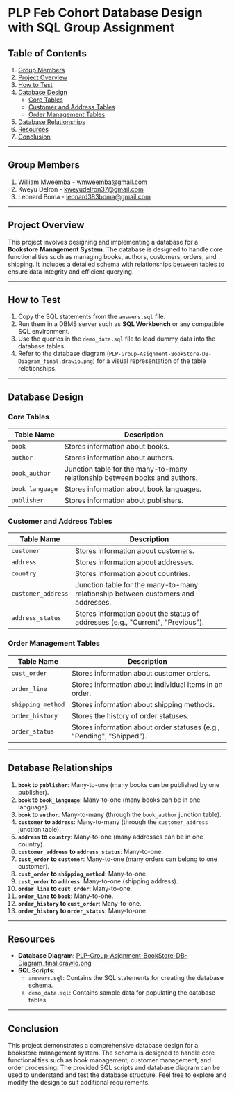 # PLP Feb Cohort Database Design with SQL Group Assignment

## Table of Contents
1. [Group Members](#group-members)
2. [Project Overview](#project-overview)
3. [How to Test](#how-to-test)
4. [Database Design](#database-design)
   - [Core Tables](#core-tables)
   - [Customer and Address Tables](#customer-and-address-tables)
   - [Order Management Tables](#order-management-tables)
5. [Database Relationships](#database-relationships)
6. [Resources](#resources)
7. [Conclusion](#conclusion)

---

## Group Members
1. William Mweemba - wmweemba@gmail.com  
2. Kweyu Delron - kweyudelron37@gmail.com  
3. Leonard Boma - leonard383boma@gmail.com  

---

## Project Overview
This project involves designing and implementing a database for a **Bookstore Management System**. The database is designed to handle core functionalities such as managing books, authors, customers, orders, and shipping. It includes a detailed schema with relationships between tables to ensure data integrity and efficient querying.

---

## How to Test
1. Copy the SQL statements from the `answers.sql` file.
2. Run them in a DBMS server such as **SQL Workbench** or any compatible SQL environment.
3. Use the queries in the `demo_data.sql` file to load dummy data into the database tables.
4. Refer to the database diagram (`PLP-Group-Asignment-BookStore-DB-Diagram_final.drawio.png`) for a visual representation of the table relationships.

---

## Database Design

### Core Tables
| Table Name      | Description                                      |
|-----------------|--------------------------------------------------|
| `book`          | Stores information about books.                 |
| `author`        | Stores information about authors.               |
| `book_author`   | Junction table for the many-to-many relationship between books and authors. |
| `book_language` | Stores information about book languages.         |
| `publisher`     | Stores information about publishers.             |

### Customer and Address Tables
| Table Name         | Description                                      |
|--------------------|--------------------------------------------------|
| `customer`         | Stores information about customers.              |
| `address`          | Stores information about addresses.              |
| `country`          | Stores information about countries.              |
| `customer_address` | Junction table for the many-to-many relationship between customers and addresses. |
| `address_status`   | Stores information about the status of addresses (e.g., "Current", "Previous"). |

### Order Management Tables
| Table Name         | Description                                      |
|--------------------|--------------------------------------------------|
| `cust_order`       | Stores information about customer orders.        |
| `order_line`       | Stores information about individual items in an order. |
| `shipping_method`  | Stores information about shipping methods.       |
| `order_history`    | Stores the history of order statuses.            |
| `order_status`     | Stores information about order statuses (e.g., "Pending", "Shipped"). |

---

## Database Relationships
1. **`book` to `publisher`**: Many-to-one (many books can be published by one publisher).  
2. **`book` to `book_language`**: Many-to-one (many books can be in one language).  
3. **`book` to `author`**: Many-to-many (through the `book_author` junction table).  
4. **`customer` to `address`**: Many-to-many (through the `customer_address` junction table).  
5. **`address` to `country`**: Many-to-one (many addresses can be in one country).  
6. **`customer_address` to `address_status`**: Many-to-one.  
7. **`cust_order` to `customer`**: Many-to-one (many orders can belong to one customer).  
8. **`cust_order` to `shipping_method`**: Many-to-one.  
9. **`cust_order` to `address`**: Many-to-one (shipping address).  
10. **`order_line` to `cust_order`**: Many-to-one.  
11. **`order_line` to `book`**: Many-to-one.  
12. **`order_history` to `cust_order`**: Many-to-one.  
13. **`order_history` to `order_status`**: Many-to-one.  

---

## Resources
- **Database Diagram**: [PLP-Group-Asignment-BookStore-DB-Diagram_final.drawio.png](PLP-Group-Asignment-BookStore-DB-Diagram_final.drawio.png)  
- **SQL Scripts**:  
  - `answers.sql`: Contains the SQL statements for creating the database schema.  
  - `demo_data.sql`: Contains sample data for populating the database tables.  

---

## Conclusion
This project demonstrates a comprehensive database design for a bookstore management system. The schema is designed to handle core functionalities such as book management, customer management, and order processing. The provided SQL scripts and database diagram can be used to understand and test the database structure. Feel free to explore and modify the design to suit additional requirements.
